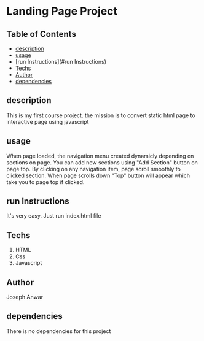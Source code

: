 # Landing Page Project

## Table of Contents

* [description](#description)
* [usage](#usage)
* [run Instructions](#run Instructions)
* [Techs](#Techs)
* [Author](#Author)
* [dependencies](#dependencies)

## description

This is my first course project.
the mission is to convert static html page to interactive page using javascript

## usage

When page loaded, the navigation menu created dynamicly depending on sections on page.
You can add new sections using "Add Section" button on page top.
By clicking on any navigation item, page scroll smoothly to clicked section.
When page scrolls down "Top" button will appear which take you to page top if clicked.

## run Instructions

It's very easy. Just run index.html file

## Techs

1. HTML
2. Css
3. Javascript

## Author

Joseph Anwar

## dependencies

There is no dependencies for this project
